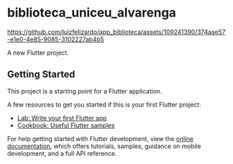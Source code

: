 # biblioteca_uniceu_alvarenga


https://github.com/luizfelizardo/app_biblioteca/assets/109241390/374aae57-e1e0-4e85-9085-3102227ab4b5


A new Flutter project.

## Getting Started

This project is a starting point for a Flutter application.

A few resources to get you started if this is your first Flutter project:

- [Lab: Write your first Flutter app](https://docs.flutter.dev/get-started/codelab)
- [Cookbook: Useful Flutter samples](https://docs.flutter.dev/cookbook)

For help getting started with Flutter development, view the
[online documentation](https://docs.flutter.dev/), which offers tutorials,
samples, guidance on mobile development, and a full API reference.
